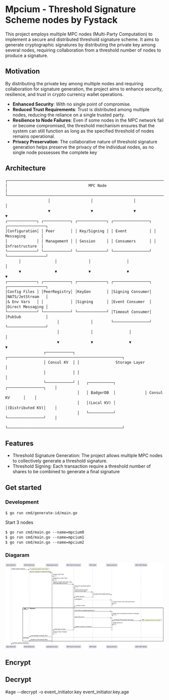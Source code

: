 # Mpcium - Threshold Signature Scheme nodes by Fystack

This project employs multiple MPC nodes (Multi-Party Computation) to implement a secure and distributed threshold signature scheme. It aims to generate cryptographic signatures by distributing the private key among several nodes, requiring collaboration from a threshold number of nodes to produce a signature.

## Motivation

By distributing the private key among multiple nodes and requiring collaboration for signature generation, the project aims to enhance security, resilience, and trust in crypto currency wallet operations.

- **Enhanced Security**: With no single point of compromise.
- **Reduced Trust Requirements**: Trust is distributed among multiple nodes, reducing the reliance on a single trusted party.
- **Resilience to Node Failures**: Even if some nodes in the MPC network fail or become compromised, the threshold mechanism ensures that the system can still function as long as the specified threshold of nodes remains operational.
- **Privacy Preservation**: The collaborative nature of threshold signature generation helps preserve the privacy of the individual nodes, as no single node possesses the complete key

## Architecture

```
┌─────────────────────────────────────────────────────────────────────────────────────┐
│                                    MPC Node                                         │
└─────────────────────────────────────────────────────────────────────────────────────┘
                   │                  │                  │                  │
                   ▼                  ▼                  ▼                  ▼
┌─────────────┐ ┌────────────┐ ┌─────────────┐ ┌────────────────┐ ┌─────────────────┐
│Configuration│ │ Peer       │ │ Key/Signing │ │ Event          │ │ Messaging       │
│             │ │ Management │ │ Session     │ │ Consumers      │ │ Infrastructure  │
└─────────────┘ └────────────┘ └─────────────┘ └────────────────┘ └─────────────────┘
      │               │              │                │                   │
      ▼               ▼              ▼                ▼                   ▼
┌─────────────┐ ┌────────────┐ ┌─────────────┐ ┌────────────────┐ ┌─────────────────┐
│Config Files │ │PeerRegistry│ │KeyGen       │ │Signing Consumer│ │NATS/JetStream   │
│& Env Vars   │ │            │ │Signing      │ │Event Consumer  │ │Direct Messaging │
└─────────────┘ └────────────┘ └─────────────┘ │Timeout Consumer│ │PubSub           │
                       │              │        └────────────────┘ └─────────────────┘
                       │              │                │                   │
                       ▼              ▼                ▼                   ▼
                 ┌────────────┐ ┌───────────────────────────────────────────────────┐
                 │ Consul KV  │ │                Storage Layer                      │
                 │            │ │                                                   │
                 └────────────┘ │   ┌───────────┐             ┌────────────────┐    │
                                │   │ BadgerDB  │             │ Consul KV      │    │
                                │   │(Local KV) │             │(Distributed KV)│    │
                                │   └───────────┘             └────────────────┘    │
                                └───────────────────────────────────────────────────┘
```

## Features

- Threshold Signature Generation: The project allows multiple MPC nodes to collectively generate a threshold signature.
- Threshold Signing: Each transaction require a threshold number of shares to be combined to generate a final signature

## Get started

### Development

```shell
$ go run cmd/generate-id/main.go
```

Start 3 nodes

```shell
$ go run cmd/main.go --name=mpcium0
$ go run cmd/main.go --name=mpcium1
$ go run cmd/main.go --name=mpcium2

```

### Diagaram

![Diagram](images/diagram.png)

## Encrypt

## Decrypt

#age --decrypt -o event_initiator.key event_initiator.key.age
